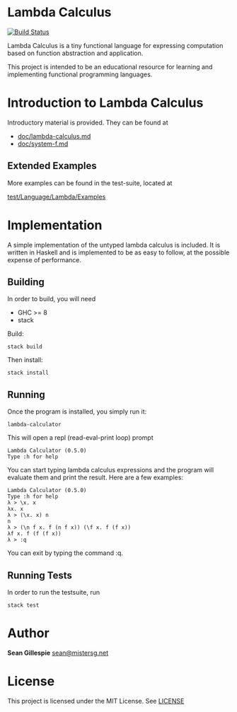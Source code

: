 # Lambda Calculus
[![Build Status](https://travis-ci.org/sgillespie/lambda-calculus.svg?branch=master)](https://travis-ci.org/sgillespie/lambda-calculus)

Lambda Calculus is a tiny functional language for expressing computation based 
on function abstraction and application. 

This project is intended to be an educational resource for learning and 
implementing functional programming languages.

# Introduction to Lambda Calculus
Introductory material is provided. They can be found at

 * [doc/lambda-calculus.md](doc/lambda-calculus.md)
 * [doc/system-f.md](doc/system-f.md)

## Extended Examples
More examples can be found in the test-suite, located at

[test/Language/Lambda/Examples](test/Language/Lambda/Examples)

# Implementation
A simple implementation of the untyped lambda calculus is included. It is written in 
Haskell and is implemented to be as easy to follow, at the possible expense of 
performance.

## Building
In order to build, you will need

 * GHC >= 8
 * stack

Build:

    stack build
    
Then install:

    stack install
    
## Running
Once the program is installed, you simply run it:

    lambda-calculator
    
This will open a repl (read-eval-print loop) prompt

    Lambda Calculator (0.5.0)
    Type :h for help

You can start typing lambda calculus expressions and the program will evaluate them
and print the result. Here are a few examples:

    Lambda Calculator (0.5.0)
    Type :h for help
    λ > \x. x
    λx. x
    λ > (\x. x) n
    n
    λ > (\n f x. f (n f x)) (\f x. f (f x))
    λf x. f (f (f x))
    λ > :q
    
You can exit by typing the command :q.

## Running Tests
In order to run the testsuite, run

    stack test
    
# Author
**Sean Gillespie** [sean@mistersg.net](mailto:sean@mistersg.net)

# License
This project is licensed under the MIT License. See [LICENSE](LICENSE)
